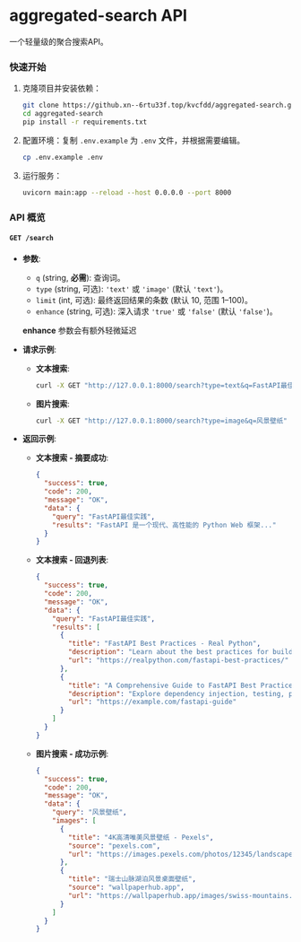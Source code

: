 # aggregated-search API

一个轻量级的聚合搜索API。

### 快速开始

1.  克隆项目并安装依赖：

    ```bash
    git clone https://github.xn--6rtu33f.top/kvcfdd/aggregated-search.git
    cd aggregated-search
    pip install -r requirements.txt
    ```

2.  配置环境：复制 `.env.example` 为 `.env` 文件，并根据需要编辑。

    ```bash
    cp .env.example .env
    ```

3.  运行服务：

    ```bash
    uvicorn main:app --reload --host 0.0.0.0 --port 8000
    ```

### API 概览

#### `GET /search`

-   **参数**:
    -   `q` (string, **必需**): 查询词。
    -   `type` (string, 可选): `'text'` 或 `'image'` (默认 `'text'`)。
    -   `limit` (int, 可选): 最终返回结果的条数 (默认 10, 范围 1–100)。
    -   `enhance` (string, 可选): 深入请求 `'true'` 或 `'false'` (默认 `'false'`)。

    **enhance** 参数会有额外轻微延迟

-   **请求示例**:

    *   **文本搜索**:
        ```bash
        curl -X GET "http://127.0.0.1:8000/search?type=text&q=FastAPI最佳实践"
        ```

    *   **图片搜索**:
        ```bash
        curl -X GET "http://127.0.0.1:8000/search?type=image&q=风景壁纸"
        ```

-   **返回示例**:

    *   **文本搜索 - 摘要成功**:
        ```json
        {
          "success": true,
          "code": 200,
          "message": "OK",
          "data": {
            "query": "FastAPI最佳实践",
            "results": "FastAPI 是一个现代、高性能的 Python Web 框架..."
          }
        }
        ```

    *   **文本搜索 - 回退列表**:
        ```json
        {
          "success": true,
          "code": 200,
          "message": "OK",
          "data": {
            "query": "FastAPI最佳实践",
            "results": [
              {
                "title": "FastAPI Best Practices - Real Python",
                "description": "Learn about the best practices for building robust and maintainable APIs with FastAPI...",
                "url": "https://realpython.com/fastapi-best-practices/"
              },
              {
                "title": "A Comprehensive Guide to FastAPI Best Practices - ...",
                "description": "Explore dependency injection, testing, project structure, and more to build production-ready FastAPI applications.",
                "url": "https://example.com/fastapi-guide"
              }
            ]
          }
        }
        ```

    *   **图片搜索 - 成功示例**:
        ```json
        {
          "success": true,
          "code": 200,
          "message": "OK",
          "data": {
            "query": "风景壁纸",
            "images": [
              {
                "title": "4K高清唯美风景壁纸 - Pexels",
                "source": "pexels.com",
                "url": "https://images.pexels.com/photos/12345/landscape.jpeg"
              },
              {
                "title": "瑞士山脉湖泊风景桌面壁纸",
                "source": "wallpaperhub.app",
                "url": "https://wallpaperhub.app/images/swiss-mountains.jpg"
              }
            ]
          }
        }
        ```